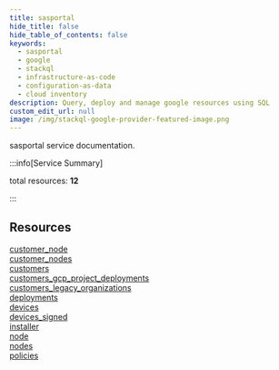 ```yaml
---
title: sasportal
hide_title: false
hide_table_of_contents: false
keywords:
  - sasportal
  - google
  - stackql
  - infrastructure-as-code
  - configuration-as-data
  - cloud inventory
description: Query, deploy and manage google resources using SQL
custom_edit_url: null
image: /img/stackql-google-provider-featured-image.png
---
```


sasportal service documentation.

:::info[Service Summary]

total resources: __12__  

:::

## Resources
<div class="row">
<div class="providerDocColumn">
<a href="/sasportal/customer_node/">customer_node</a><br />
<a href="/sasportal/customer_nodes/">customer_nodes</a><br />
<a href="/sasportal/customers/">customers</a><br />
<a href="/sasportal/customers_gcp_project_deployments/">customers_gcp_project_deployments</a><br />
<a href="/sasportal/customers_legacy_organizations/">customers_legacy_organizations</a><br />
<a href="/sasportal/deployments/">deployments</a>
</div>
<div class="providerDocColumn">
<a href="/sasportal/devices/">devices</a><br />
<a href="/sasportal/devices_signed/">devices_signed</a><br />
<a href="/sasportal/installer/">installer</a><br />
<a href="/sasportal/node/">node</a><br />
<a href="/sasportal/nodes/">nodes</a><br />
<a href="/sasportal/policies/">policies</a>
</div>
</div>